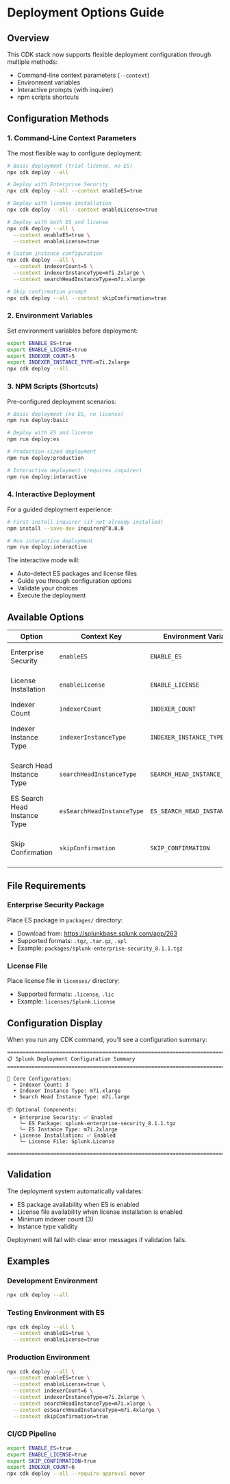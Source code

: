 # Deployment Options Guide

## Overview
This CDK stack now supports flexible deployment configuration through multiple methods:
- Command-line context parameters (`--context`)
- Environment variables
- Interactive prompts (with inquirer)
- npm scripts shortcuts

## Configuration Methods

### 1. Command-Line Context Parameters

The most flexible way to configure deployment:

```bash
# Basic deployment (trial license, no ES)
npx cdk deploy --all

# Deploy with Enterprise Security
npx cdk deploy --all --context enableES=true

# Deploy with license installation
npx cdk deploy --all --context enableLicense=true

# Deploy with both ES and license
npx cdk deploy --all \
  --context enableES=true \
  --context enableLicense=true

# Custom instance configuration
npx cdk deploy --all \
  --context indexerCount=5 \
  --context indexerInstanceType=m7i.2xlarge \
  --context searchHeadInstanceType=m7i.xlarge

# Skip confirmation prompt
npx cdk deploy --all --context skipConfirmation=true
```

### 2. Environment Variables

Set environment variables before deployment:

```bash
export ENABLE_ES=true
export ENABLE_LICENSE=true
export INDEXER_COUNT=5
export INDEXER_INSTANCE_TYPE=m7i.2xlarge
npx cdk deploy --all
```

### 3. NPM Scripts (Shortcuts)

Pre-configured deployment scenarios:

```bash
# Basic deployment (no ES, no license)
npm run deploy:basic

# Deploy with ES and license
npm run deploy:es

# Production-sized deployment
npm run deploy:production

# Interactive deployment (requires inquirer)
npm run deploy:interactive
```

### 4. Interactive Deployment

For a guided deployment experience:

```bash
# First install inquirer (if not already installed)
npm install --save-dev inquirer@^8.0.0

# Run interactive deployment
npm run deploy:interactive
```

The interactive mode will:
- Auto-detect ES packages and license files
- Guide you through configuration options
- Validate your choices
- Execute the deployment

## Available Options

| Option | Context Key | Environment Variable | Default | Description |
|--------|------------|---------------------|---------|-------------|
| Enterprise Security | `enableES` | `ENABLE_ES` | `false` | Deploy ES Search Head |
| License Installation | `enableLicense` | `ENABLE_LICENSE` | `false` | Install enterprise license |
| Indexer Count | `indexerCount` | `INDEXER_COUNT` | `3` | Number of indexers |
| Indexer Instance Type | `indexerInstanceType` | `INDEXER_INSTANCE_TYPE` | `m7i.xlarge` | EC2 instance type for indexers |
| Search Head Instance Type | `searchHeadInstanceType` | `SEARCH_HEAD_INSTANCE_TYPE` | `m7i.large` | EC2 instance type for search head |
| ES Search Head Instance Type | `esSearchHeadInstanceType` | `ES_SEARCH_HEAD_INSTANCE_TYPE` | `m7i.2xlarge` | EC2 instance type for ES search head |
| Skip Confirmation | `skipConfirmation` | `SKIP_CONFIRMATION` | `false` | Skip deployment confirmation prompt |

## File Requirements

### Enterprise Security Package
Place ES package in `packages/` directory:
- Download from: https://splunkbase.splunk.com/app/263
- Supported formats: `.tgz`, `.tar.gz`, `.spl`
- Example: `packages/splunk-enterprise-security_8.1.1.tgz`

### License File
Place license file in `licenses/` directory:
- Supported formats: `.license`, `.lic`
- Example: `licenses/Splunk.License`

## Configuration Display

When you run any CDK command, you'll see a configuration summary:

```
================================================================================
📋 Splunk Deployment Configuration Summary
================================================================================

🔧 Core Configuration:
  • Indexer Count: 3
  • Indexer Instance Type: m7i.xlarge
  • Search Head Instance Type: m7i.large

📦 Optional Components:
  • Enterprise Security: ✅ Enabled
    └─ ES Package: splunk-enterprise-security_8.1.1.tgz
    └─ ES Instance Type: m7i.2xlarge
  • License Installation: ✅ Enabled
    └─ License File: Splunk.License

================================================================================
```

## Validation

The deployment system automatically validates:
- ES package availability when ES is enabled
- License file availability when license installation is enabled
- Minimum indexer count (3)
- Instance type validity

Deployment will fail with clear error messages if validation fails.

## Examples

### Development Environment
```bash
npx cdk deploy --all
```

### Testing Environment with ES
```bash
npx cdk deploy --all \
  --context enableES=true \
  --context enableLicense=true
```

### Production Environment
```bash
npx cdk deploy --all \
  --context enableES=true \
  --context enableLicense=true \
  --context indexerCount=6 \
  --context indexerInstanceType=m7i.2xlarge \
  --context searchHeadInstanceType=m7i.xlarge \
  --context esSearchHeadInstanceType=m7i.4xlarge \
  --context skipConfirmation=true
```

### CI/CD Pipeline
```bash
export ENABLE_ES=true
export ENABLE_LICENSE=true
export SKIP_CONFIRMATION=true
export INDEXER_COUNT=6
npx cdk deploy --all --require-approval never
```